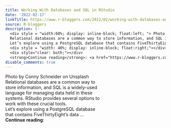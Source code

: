 ```yaml
---
title: Working With Databases and SQL in RStudio
date: '2022-02-17'
linkTitle: https://www.r-bloggers.com/2022/02/working-with-databases-and-sql-in-rstudio/
source: R-bloggers
description: |-
  <div style = "width:60%; display: inline-block; float:left; "> Photo by Conny Schneider on Unsplash<br />
  Relational databases are a common way to store information, and SQL is a widely-used language for managing data held in these systems. RStudio provides several options to work with these crucial tools.<br />
  Let’s explore using a PostgreSQL database that contains FiveThirtyEight’s data ...</div>
  <div style = "width: 40%; display: inline-block; float:right;"></div>
  <div style="clear: both;"></div>
  <strong>Continue reading</strong>: <a href="https://www.r-bloggers.com/2022/02/working-with-databa ...
disable_comments: true
---
```

<div style = "width:60%; display: inline-block; float:left; "> Photo by Conny Schneider on Unsplash<br />
Relational databases are a common way to store information, and SQL is a widely-used language for managing data held in these systems. RStudio provides several options to work with these crucial tools.<br />
Let’s explore using a PostgreSQL database that contains FiveThirtyEight’s data ...</div>
<div style = "width: 40%; display: inline-block; float:right;"></div>
<div style="clear: both;"></div>
<strong>Continue reading</strong>: <a href="https://www.r-bloggers.com/2022/02/working-with-databa ...